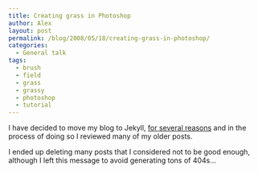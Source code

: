 ```yaml
---
title: Creating grass in Photoshop
author: Alex
layout: post
permalink: /blog/2008/05/18/creating-grass-in-photoshop/
categories:
  - General talk
tags:
  - brush
  - field
  - grass
  - grassy
  - photoshop
  - tutorial
--- 
```


I have decided to move my blog to Jekyll, [for several reasons](http://carlboettiger.info/2012/05/01/Jekyll-vs-Wordpress.html) and in the process of doing so I reviewed many of my older posts.

I ended up deleting many posts that I considered not to be good enough, although I left this message to avoid generating tons of 404s... 
